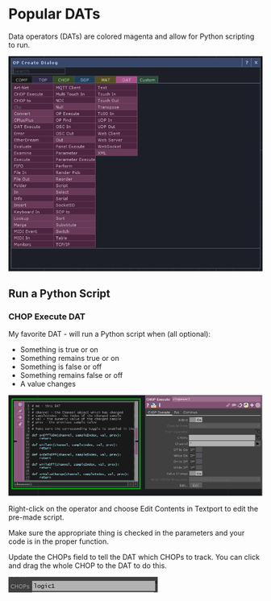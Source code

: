 # Popular DATs

Data operators \(DATs\) are colored magenta and allow for Python scripting to run.

![](../.gitbook/assets/td-op-create-dialog-full-dat.png)

## Run a Python Script

### CHOP Execute DAT

My favorite DAT - will run a Python script when \(all optional\):

* Something is true or on
* Something remains true or on
* Something is false or off
* Something remains false or off
* A value changes

![](../.gitbook/assets/chopexecute-dat.png)

Right-click on the operator and choose Edit Contents in Textport to edit the pre-made script.

Make sure the appropriate thing is checked in the parameters and your code is in the proper function.

Update the CHOPs field to tell the DAT which CHOPs to track. You can click and drag the whole CHOP to the DAT to do this.

![](../.gitbook/assets/chopexecute-dat2.png)

